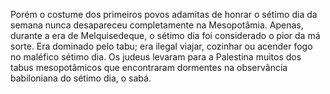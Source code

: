 ﻿Porém o costume dos primeiros povos adamitas de honrar o sétimo dia da semana nunca desapareceu completamente na Mesopotâmia. Apenas, durante a era de Melquisedeque, o sétimo dia foi considerado o pior da má sorte.  Era dominado pelo tabu; era ilegal viajar, cozinhar ou acender fogo no maléfico sétimo dia. Os judeus levaram para a Palestina muitos dos tabus mesopotâmicos que encontraram dormentes na observância babiloniana do sétimo dia, o sabá.